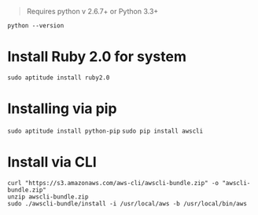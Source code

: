 > Requires python v 2.6.7+ or Python 3.3+

`python --version`

# Install Ruby 2.0 for system
`sudo aptitude install ruby2.0`

# Installing via pip

`sudo aptitude install python-pip`
`sudo pip install awscli`

# Install via CLI

```
curl "https://s3.amazonaws.com/aws-cli/awscli-bundle.zip" -o "awscli-bundle.zip"
unzip awscli-bundle.zip
sudo ./awscli-bundle/install -i /usr/local/aws -b /usr/local/bin/aws
```
